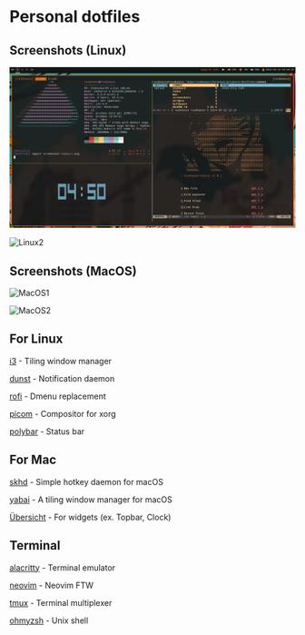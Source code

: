 # Personal dotfiles

## Screenshots (Linux)
![Linux1](https://github.com/altanbgn/dotfiles/blob/main/screenshots/screenshot-linux-1.png)

![Linux2](https://github.com/altanbgn/dotfiles/blob/main/screenshots/screenshot-linux-2.png)

## Screenshots (MacOS)
![MacOS1](https://github.com/altanbgn/dotfiles/blob/main/screenshots/screenshot-mac-1.png)

![MacOS2](https://github.com/altanbgn/dotfiles/blob/main/screenshots/screenshot-mac-2.png)

## For Linux
[i3](https://i3wm.org) - Tiling window manager

[dunst](https://github.com/dunst-project/dunst) - Notification daemon

[rofi](https://github.com/davatorium/rofi) - Dmenu replacement

[picom](https://github.com/yshui/picom) - Compositor for xorg

[polybar](https://github.com/polybar/polybar) - Status bar

## For Mac
[skhd](https://github.com/koekeishiya/skhd) - Simple hotkey daemon for macOS

[yabai](https://github.com/koekeishiya/yabai) - A tiling window manager for macOS

[Übersicht](https://github.com/felixhageloh/uebersicht) - For widgets (ex. Topbar, Clock)

## Terminal
[alacritty](https://github.com/alacritty/alacritty) - Terminal emulator

[neovim](https://github.com/neovim/neovim) - Neovim FTW

[tmux](https://github.com/tmux/tmux) - Terminal multiplexer

[ohmyzsh](https://github.com/ohmyzsh/ohmyzsh) - Unix shell
